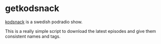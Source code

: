 getkodsnack
=======

[kodsnack](http://kodsnack.se/) is a swedish podradio show.

This is a really simple script to download the latest episodes and give them consistent names and tags.

